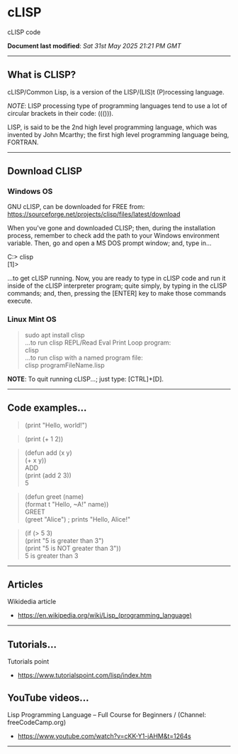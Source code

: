 # cLISP
cLISP code  

**Document last modified**: *Sat 31st May 2025 21:21 PM GMT*

-----

## What is CLISP?

cLISP/Common Lisp, is a version of the LISP/(LIS)t (P)rocessing language.  

*NOTE*: LISP processing type of programming languages tend to use a lot of circular brackets in their code: ((())).  

LISP, is said to be the 2nd high level programming language, which was invented by John Mcarthy; the first high level programming language being, FORTRAN.  

-----

## Download CLISP

### Windows OS

GNU cLISP, can be downloaded for FREE from:  
https://sourceforge.net/projects/clisp/files/latest/download  

When you've gone and downloaded CLISP; then, during the installation process, remember to check add the path to your Windows environment variable. Then, go and open a MS DOS prompt window; and, type in...

C:\> clisp  
[1]>  

...to get cLISP running. Now, you are ready to type in cLISP code and run it inside of the cLISP interpreter program; quite simply, by typing in the cLISP commands; and, then, pressing the [ENTER] key to make those commands execute.

### Linux Mint OS

> sudo apt install clisp   
...to run clisp REPL/Read Eval Print Loop program:   
> clisp  
...to run clisp with a named program file:  
> clisp programFileName.lisp  



**NOTE**: To quit running cLISP...; just type: [CTRL]+[D].  


-----

## Code examples...

> (print "Hello, world!")  

> (print (+ 1 2))  

> (defun add (x y)  
>   (+ x y))  
> ADD  
> (print (add 2 3))  
> 5

> (defun greet (name)  
>   (format t "Hello, ~A!" name))  
> GREET  
> (greet "Alice") ; prints "Hello, Alice!"  

> (if (> 5 3)  
>   (print "5 is greater than 3")  
>   (print "5 is NOT greater than 3"))  
> 5 is greater than 3  

-----

## Articles  

Wikidedia article  
- https://en.wikipedia.org/wiki/Lisp_(programming_language)  
 
-----

## Tutorials...

Tutorials point  
- https://www.tutorialspoint.com/lisp/index.htm  

## YouTube videos...

Lisp Programming Language – Full Course for Beginners / (Channel: freeCodeCamp.org)  
- https://www.youtube.com/watch?v=cKK-Y1-jAHM&t=1264s
  

-----


  
